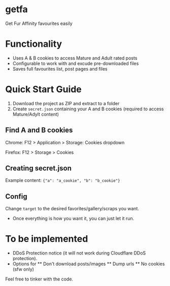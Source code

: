 # getfa
Get Fur Affinity favourites easily

# Functionality
* Uses A & B cookies to access Mature and Adult rated posts
* Configurable to work with and excude pre-downloaded files
* Saves full favourites list, post pages and files

# Quick Start Guide
1. Download the project as ZIP and extract to a folder
2. Create `secret.json` containing your A and B cookies (required to access Mature/Adylt content)
## Find A and B cookies
Chrome: F12 > Application > Storage: Cookies dropdown

Firefox: F12 > Storage > Cookies
## Creating secret.json
Example content:
`{"a": "a_cookie", "b": "b_cookie"}`

## Config
Change `target` to the desired favorites/gallery/scraps you want.
* Once everything is how you want it, you can just let it run.

# To be implemented
* DDoS Protection notice (it will not work during Cloudflare DDoS protection).
* Options for
** Don't download posts/images
** Dump urls
** No cookies (sfw only)

Feel free to tinker with the code.
